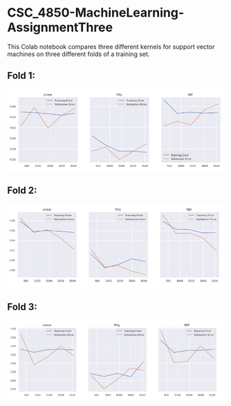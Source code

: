 # CSC_4850-MachineLearning-AssignmentThree

This Colab notebook compares three different kernels for support vector machines on three different folds of a training set.

## Fold 1:

![Fold 1](figures/fold1.PNG)


## Fold 2:

![Fold 2](figures/fold2.PNG)


## Fold 3:

![Fold 3](figures/fold3.PNG)

